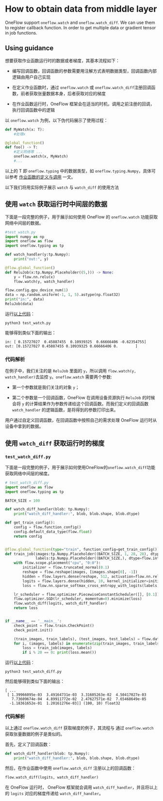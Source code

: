 # How to obtain data from middle layer

OneFlow support `oneflow.watch` and `oneflow.watch_diff`. We can use them to register callback function. In order to get multiple data or gradient tensor in job functions.

## Using guidance

想要获取作业函数运行时的数据或者梯度，其基本流程如下：

* 编写回调函数，回调函数的参数需要用注解方式表明数据类型，回调函数内部逻辑由用户自己实现

* 在定义作业函数时，通过 `oneflow.watch` 或 `oneflow.watch_diff`注册回调函数，前者获取张量数据本身，后者获取对应的梯度

* 在作业函数运行时，OneFlow 框架会在适当的时机，调用之前注册的回调，执行回调函数中的逻辑

以 `oneflow.watch` 为例，以下伪代码展示了使用过程：

```python
def MyWatch(x: T):
    #处理x

@global_function()
def foo() -> T:
    #定义网络等 ...
    oneflow.watch(x, MyWatch)
    #...
```

以上的 T 即 `oneflow.typing` 中的数据类型，如 `oneflow.typing.Numpy`，具体可以参考 [作业函数的定义与调用](job_function_define_call.md) 一文。

以下我们将用实际例子展示 `watch` 与 `watch_diff` 的使用方法

## 使用 `watch` 获取运行时中间层的数据

下面是一段完整的例子，用于展示如何使用 OneFlow 的 `oneflow.watch` 功能获取网络中间层的数据。
```python
#test_watch.py
import numpy as np
import oneflow as flow
import oneflow.typing as tp

def watch_handler(y:tp.Numpy):
    print("out:", y)

@flow.global_function()
def ReluJob(x:tp.Numpy.Placeholder((5,))) -> None:
    y = flow.nn.relu(x)
    flow.watch(y, watch_handler)

flow.config.gpu_device_num(1)
data = np.random.uniform(-1, 1, 5).astype(np.float32)
print("in:", data)
ReluJob(data)
```

运行[以上代码](../code/extended_topics/test_watch.py)：
```
python3 test_watch.py
```

能够得到类似下面的输出：
```
in: [ 0.15727027  0.45887455  0.10939325  0.66666406 -0.62354755]
out: [0.15727027 0.45887455 0.10939325 0.66666406 0.        ]
```

### 代码解析
在例子中，我们关注的是 `ReluJob` 里面的 `y`，所以调用 `flow.watch(y, watch_handler)`去监控 `y`。`oneflow.watch` 需要两个参数:

* 第一个参数就是我们关注的对象 `y`；

* 第二个参数是一个回调函数，OneFlow 在调用设备资源执行 `ReluJob` 的时候会将 `y` 的计算结果作为参数传递给这个回调函数。而我们定义的回调函数 `watch_handler` 的逻辑函数，是将得到的参数打印出来。

用户通过自定义回调函数，在回调函数中按照自己的需求处理 OneFlow 运行时从设备中拿到的数据。

## 使用 `watch_diff` 获取运行时的梯度
### `test_watch_diff.py`
下面是一段完整的例子，用于展示如何使用OneFlow的`oneflow.watch_diff`功能获取网络中间层的梯度。
```python
# test_watch_diff.py
import oneflow as flow
import oneflow.typing as tp

BATCH_SIZE = 100

def watch_diff_handler(blob: tp.Numpy):
    print("watch_diff_handler:", blob, blob.shape, blob.dtype)

def get_train_config():
    config = flow.function_config()
    config.default_data_type(flow.float)
    return config


@flow.global_function(type="train", function_config=get_train_config())
def train_job(images:tp.Numpy.Placeholder((BATCH_SIZE, 1, 28, 28), dtype=flow.float),
              labels:tp.Numpy.Placeholder((BATCH_SIZE,), dtype=flow.int32)) -> tp.Numpy:
    with flow.scope.placement("cpu", "0:0"):
        initializer = flow.truncated_normal(0.1)
        reshape = flow.reshape(images, [images.shape[0], -1])
        hidden = flow.layers.dense(reshape, 512, activation=flow.nn.relu, kernel_initializer=initializer, name="hidden")
        logits = flow.layers.dense(hidden, 10, kernel_initializer=initializer, name="output")
        loss = flow.nn.sparse_softmax_cross_entropy_with_logits(labels, logits)

    lr_scheduler = flow.optimizer.PiecewiseConstantScheduler([], [0.1])
    flow.optimizer.SGD(lr_scheduler, momentum=0).minimize(loss)
    flow.watch_diff(logits, watch_diff_handler)
    return loss


if __name__ == '__main__':
    check_point = flow.train.CheckPoint()
    check_point.init()

    (train_images, train_labels), (test_images, test_labels) = flow.data.load_mnist(BATCH_SIZE)
    for i, (images, labels) in enumerate(zip(train_images, train_labels)):
        loss = train_job(images, labels)
        if i % 20 == 0: print(loss.mean())
```

运行[以上代码](../code/extended_topics/test_watch_diff.py)：
```
python3 test_watch_diff.py
```
然后能够得到类似下面的输出：
```
[ ...
 [ 1.39966095e-03  3.49164731e-03  3.31605263e-02  4.50417027e-03
   7.73609674e-04  4.89911772e-02  2.47627571e-02  7.65468649e-05
  -1.18361652e-01  1.20161276e-03]] (100, 10) float32
```
### 代码解析
以上通过 `oneflow.watch_diff` 获取梯度的例子，其流程与 通过 `oneflow.watch` 获取张量数据的例子是类似的。

首先，定义了回调函数：
```python
def watch_diff_handler(blob: tp.Numpy):
    print("watch_diff_handler:", blob, blob.shape, blob.dtype)
```

然后，在作业函数中使用 `oneflow.watch_diff` 注册以上的回调函数：
```python
flow.watch_diff(logits, watch_diff_handler)
```

在 OneFlow 运行时， OneFlow 框架就会调用 `watch_diff_handler`，并且将以上的 `logits` 对应的梯度传递给 `watch_diff_handler`。
